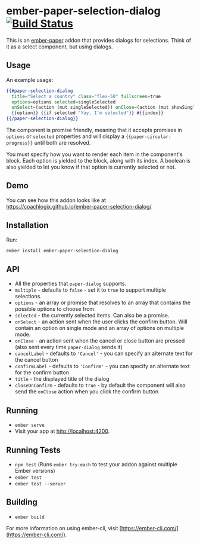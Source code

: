 # ember-paper-selection-dialog [![Build Status](https://travis-ci.org/CoachLogix/ember-paper-selection-dialog.svg?branch=master)](https://travis-ci.org/CoachLogix/ember-paper-selection-dialog)

This is an [ember-paper](https://github.com/miguelcobain/ember-paper) addon that provides dialogs for selections. Think of it as a select component, but using dialogs.

## Usage

An example usage:

```hbs
{{#paper-selection-dialog
  title="Select a country" class="flex-50" fullscreen=true
  options=options selected=singleSelected
  onSelect=(action (mut singleSelected)) onClose=(action (mut showSingle) false) as |option index selected|}}
  {{option}} {{if selected "Yay, I'm selected"}} #{{index}}
{{/paper-selection-dialog}}
```

The component is promise friendly, meaning that it accepts promises in `options` or `selected` properties and will display a `{{paper-circular-progress}}` until both are resolved.

You must specify how you want to render each item in the component's block. Each option is yielded to the block, along with its index. A boolean is also yielded to let you know if that option is currently selected or not.

## Demo

You can see how this addon looks like at https://coachlogix.github.io/ember-paper-selection-dialog/

## Installation

Run:

```bash
ember install ember-paper-selection-dialog
```

## API

- All the properties that `paper-dialog` supports.
- `multiple` - defaults to `false` - set it to `true` to support multiple selections.
- `options` - an array or promise that resolves to an array that contains the possible options to choose from.
- `selected` - the currently selected items. Can also be a promise.
- `onSelect` - an action sent when the user clicks the confirm button. Will contain an option on single mode and an array of options on multiple mode.
- `onClose` - an action sent when the cancel or close button are pressed (also sent every time `paper-dialog` sends it)
- `cancelLabel` - defaults to `'Cancel'` - you can specify an alternate text for the cancel button
- `confirmLabel` - defaults to `'Confirm'` - you can specify an alternate text for the confirm button
- `title` - the displayed title of the dialog
- `closeOnConfirm` - defaults to `true` - by default the component will also send the `onClose` action when you click the confirm button

## Running

* `ember serve`
* Visit your app at [http://localhost:4200](http://localhost:4200).

## Running Tests

* `npm test` (Runs `ember try:each` to test your addon against multiple Ember versions)
* `ember test`
* `ember test --server`

## Building

* `ember build`

For more information on using ember-cli, visit [https://ember-cli.com/](https://ember-cli.com/).
